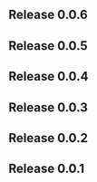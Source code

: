 ## Release 0.0.6
## Release 0.0.5
## Release 0.0.4
## Release 0.0.3
## Release 0.0.2
## Release 0.0.1



